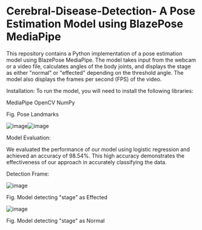 # Cerebral-Disease-Detection- A Pose Estimation Model using BlazePose MediaPipe

This repository contains a Python implementation of a pose estimation model using BlazePose MediaPipe. The model takes input from the webcam or a video file, calculates angles of the body joints, and displays the stage as either "normal" or "effected" depending on the threshold angle. The model also displays the frames per second (FPS) of the video.

Installation:
To run the model, you will need to install the following libraries:

MediaPipe
OpenCV
NumPy


 Fig. Pose Landmarks 

![image](https://user-images.githubusercontent.com/119781075/230920501-5d389e62-b91f-4ada-b8e2-1d791faeb776.png)![image](https://user-images.githubusercontent.com/119781075/230920709-4e4ece79-f610-410b-8dd8-2ec8df844c7b.png)

Model Evaluation:

We evaluated the performance of our model using logistic regression and achieved an accuracy of 98.54%. 
This high accuracy demonstrates the effectiveness of our approach in accurately classifying the data.

Detection Frame:

![image](https://user-images.githubusercontent.com/119781075/230921697-a8a75e81-fef7-4814-8993-d49ba5cb606d.png)

Fig. Model detecting "stage" as Effected 

![image](https://user-images.githubusercontent.com/119781075/230921726-5ea071cd-7ff6-473b-9304-4fd86cb6ed2c.png)

Fig. Model detecting "stage" as Normal 

